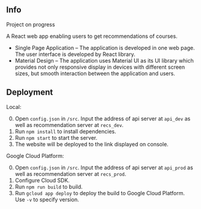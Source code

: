 ## Info

Project on progress

A React web app enabling users to get recommendations of courses.

- Single Page Application – The application is developed in one web page. The user interface is developed by React library.
- Material Design – The application uses Material UI as its UI library which provides not only responsive display in devices with different screen sizes, but smooth interaction between the application and users.

## Deployment

Local:

0. Open `config.json` in `/src`. Input the address of api server at `api_dev` as well as recommendation server at `recs_dev`.
1. Run `npm install` to install dependencies.
1. Run `npm start` to start the server.
1. The website will be deployed to the link displayed on console.

Google Cloud Platform:

0. Open `config.json` in `/src`. Input the address of api server at `api_prod` as well as recommendation server at `recs_prod`.
1. Configure Cloud SDK.
1. Run `npm run build` to build.
1. Run `gcloud app deploy` to deploy the build to Google Cloud Platform. Use `-v` to specify version.
